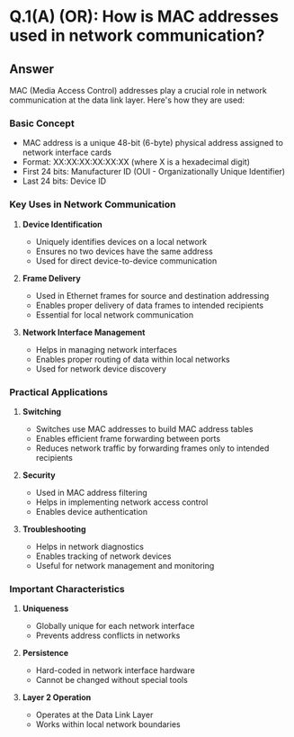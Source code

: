 # Q.1(A) (OR): How is MAC addresses used in network communication?

## Answer

MAC (Media Access Control) addresses play a crucial role in network communication at the data link layer. Here's how they are used:

### Basic Concept
- MAC address is a unique 48-bit (6-byte) physical address assigned to network interface cards
- Format: XX:XX:XX:XX:XX:XX (where X is a hexadecimal digit)
- First 24 bits: Manufacturer ID (OUI - Organizationally Unique Identifier)
- Last 24 bits: Device ID

### Key Uses in Network Communication

1. **Device Identification**
   - Uniquely identifies devices on a local network
   - Ensures no two devices have the same address
   - Used for direct device-to-device communication

2. **Frame Delivery**
   - Used in Ethernet frames for source and destination addressing
   - Enables proper delivery of data frames to intended recipients
   - Essential for local network communication

3. **Network Interface Management**
   - Helps in managing network interfaces
   - Enables proper routing of data within local networks
   - Used for network device discovery

### Practical Applications

1. **Switching**
   - Switches use MAC addresses to build MAC address tables
   - Enables efficient frame forwarding between ports
   - Reduces network traffic by forwarding frames only to intended recipients

2. **Security**
   - Used in MAC address filtering
   - Helps in implementing network access control
   - Enables device authentication

3. **Troubleshooting**
   - Helps in network diagnostics
   - Enables tracking of network devices
   - Useful for network management and monitoring

### Important Characteristics

1. **Uniqueness**
   - Globally unique for each network interface
   - Prevents address conflicts in networks

2. **Persistence**
   - Hard-coded in network interface hardware
   - Cannot be changed without special tools

3. **Layer 2 Operation**
   - Operates at the Data Link Layer
   - Works within local network boundaries 